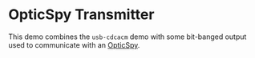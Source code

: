 # OpticSpy Transmitter

This demo combines the `usb-cdcacm` demo with some bit-banged output used to communicate with an [OpticSpy](http://www.grandideastudio.com/opticspy/).